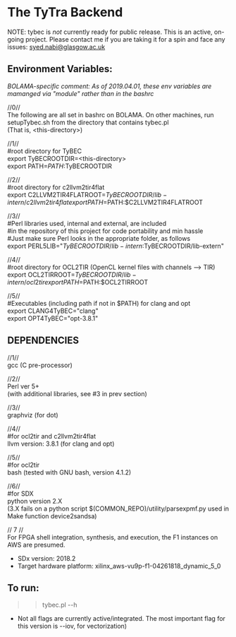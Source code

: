 # The TyTra Backend

NOTE: tybec is _not_ currently ready for public release. This is an active, on-going project.
Please contact me if you are taking it for a spin and face any issues: syed.nabi@glasgow.ac.uk

## Environment Variables:

*BOLAMA-specific comment: As of 2019.04.01, these env variables are mamanged via "module" rather than in the bashrc*

//0//  
The following are all set in bashrc on BOLAMA. 
On other machines, run setupTybec.sh from the directory that contains tybec.pl  
(That is,  \<this-directory\>)  


//1//  
#root directory for TyBEC  
export TyBECROOTDIR=\<this-directory\>  
export PATH=$PATH:$TyBECROOTDIR  
  
//2//  
#root directory for c2llvm2tir4flat  
export C2LLVM2TIR4FLATROOT=$TyBECROOTDIR/lib-intern/c2llvm2tir4flat  
export PATH=$PATH:$C2LLVM2TIR4FLATROOT  

//3//  
#Perl libraries used, internal and external, are included  
#in the repository of this project for code portability and min hassle  
#Just make sure Perl looks in the appropriate folder, as follows  
export PERL5LIB="$TyBECROOTDIR/lib-intern:$TyBECROOTDIR/lib-extern"  

//4//  
#root directory for OCL2TIR (OpenCL kernel files with channels --> TIR)  
export OCL2TIRROOT=$TyBECROOTDIR/lib-intern/ocl2tir  
export PATH=$PATH:$OCL2TIRROOT  
  
//5//  
#Executables (including path if not in $PATH) for clang and opt  
export CLANG4TyBEC="clang"  
export OPT4TyBEC="opt-3.8.1"  
  
  
## DEPENDENCIES  
  
//1//  
gcc (C pre-processor)  
  
//2//  
Perl ver 5+  
(with additional libraries, see #3 in prev section)  
  
//3//  
graphviz (for dot)  
  
//4//   
#for ocl2tir and c2llvm2tir4flat  
llvm version: 3.8.1 (for clang and opt)  
  
//5//  
#for ocl2tir  
bash (tested with GNU bash, version 4.1.2)  

//6//  
#for SDX   
python version 2.X   
(3.X fails on a python script $(COMMON_REPO)/utility/parsexpmf.py used in Make function device2sandsa)  

// 7 //  
For FPGA shell integration, synthesis, and execution, the F1 instances on AWS are presumed.  
+ SDx version: 2018.2  
+ Target hardware platform: xilinx_aws-vu9p-f1-04261818_dynamic_5_0  

## To run:  
>> tybec.pl --h  
  
+ Not all flags are currently active/integrated. The most important flag for this version is --iov, for vectorization)  









 


